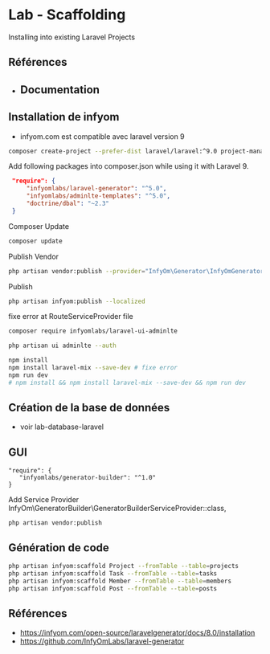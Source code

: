 # Lab - Scaffolding

Installing into existing Laravel Projects

## Références
- Documentation 
  - 



## Installation de infyom

- infyom.com est compatible avec laravel version 9

```bash
composer create-project --prefer-dist laravel/laravel:^9.0 project-manager
```

Add following packages into composer.json while using it with Laravel 9.

```json
 "require": {
     "infyomlabs/laravel-generator": "^5.0",
     "infyomlabs/adminlte-templates": "^5.0",
     "doctrine/dbal": "~2.3"
 }  
 ```
Composer Update

 ```bash
composer update
```

Publish Vendor

```bash
php artisan vendor:publish --provider="InfyOm\Generator\InfyOmGeneratorServiceProvider"
```

Publish

```bash
php artisan infyom:publish --localized
```

fixe error at RouteServiceProvider file 


```bash
composer require infyomlabs/laravel-ui-adminlte
```

```bash
php artisan ui adminlte --auth
```

```bash
npm install
npm install laravel-mix --save-dev # fixe error
npm run dev
# npm install && npm install laravel-mix --save-dev && npm run dev
```

## Création de la base de données 
 - voir lab-database-laravel

## GUI 

```
"require": {
   "infyomlabs/generator-builder": "^1.0"
} 
```
Add Service Provider
InfyOm\GeneratorBuilder\GeneratorBuilderServiceProvider::class, 

```
php artisan vendor:publish
```




## Génération de code

```bash
php artisan infyom:scaffold Project --fromTable --table=projects
php artisan infyom:scaffold Task --fromTable --table=tasks
php artisan infyom:scaffold Member --fromTable --table=members
php artisan infyom:scaffold Post --fromTable --table=posts
```
 

## Références 
- https://infyom.com/open-source/laravelgenerator/docs/8.0/installation
- https://github.com/InfyOmLabs/laravel-generator